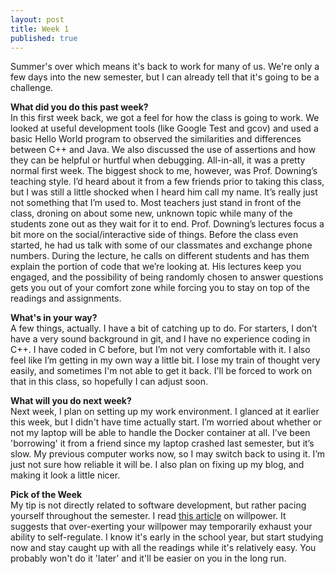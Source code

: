 ```yaml
---
layout: post
title: Week 1
published: true
---
```

Summer's over which means it's back to work for many of us. We're only a few days into the new semester, but I can already tell that it's going to be a challenge.

**What did you do this past week?**  
In this first week back, we got a feel for how the class is going to work. We looked at useful development tools (like Google Test and gcov) and used a basic Hello World program to observed the similarities and differences between C++ and Java. We also discussed the use of assertions and how they can be helpful or hurtful when debugging. All-in-all, it was a pretty normal first week. The biggest shock to me, however, was Prof. Downing’s teaching style. I’d heard about it from a few friends prior to taking this class, but I was still a little shocked when I heard him call my name. It’s really just not something that I’m used to. Most teachers just stand in front of the class, droning on about some new, unknown topic while many of the students zone out as they wait for it to end. Prof. Downing’s lectures focus a bit more on the social/interactive side of things. Before the class even started, he had us talk with some of our classmates and exchange phone numbers. During the lecture, he calls on different students and has them explain the portion of code that we’re looking at. His lectures keep you engaged, and the possibility of being randomly chosen to answer questions gets you out of your comfort zone while forcing you to stay on top of the readings and assignments.

**What's in your way?**  
A few things, actually. I have a bit of catching up to do. For starters, I don’t have a very sound background in git, and I have no experience coding in C++. I have coded in C before, but I’m not very comfortable with it. I also feel like I’m getting in my own way a little bit. I lose my train of thought very easily, and sometimes I'm not able to get it back. I'll be forced to work on that in this class, so hopefully I can adjust soon.

**What will you do next week?**  
Next week, I plan on setting up my work environment. I glanced at it earlier this week, but I didn't have time actually start. I’m worried about whether or not my laptop will be able to handle the Docker container at all. I’ve been 'borrowing' it from a friend since my laptop crashed last semester, but it’s slow. My previous computer works now, so I may switch back to using it. I’m just not sure how reliable it will be. I also plan on fixing up my blog, and making it look a little nicer.

**Pick of the Week**  
My tip is not directly related to software development, but rather pacing yourself throughout the semester. I read [this article](http://www.nytimes.com/2010/10/09/your-money/09shortcuts.html?_r=0) on willpower. It suggests that over-exerting your willpower may temporarily exhaust your ability to self-regulate. I know it's early in the school year, but start studying now and stay caught up with all the readings while it's relatively easy. You probably won't do it 'later' and it'll be easier on you in the long run.
